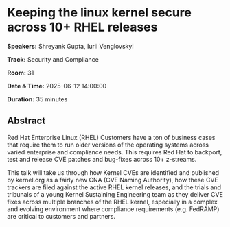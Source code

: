 # Keeping the linux kernel secure across 10+ RHEL releases

**Speakers:** Shreyank Gupta, Iurii Venglovskyi
                    
**Track:** Security and Compliance
                    
**Room:** 31
                    
**Date & Time:** 2025-06-12 14:00:00
                    
**Duration:** 35 minutes
                    
## Abstract
                    
Red Hat Enterprise Linux (RHEL) Customers have a ton of business cases that require them to run older versions of the operating systems across varied enterprise and compliance needs. This requires Red Hat to backport, test and release CVE patches and bug-fixes across 10+ z-streams. 

This talk will take us through how Kernel CVEs are identified and published by kernel.org as a fairly new CNA (CVE Naming Authority), how these CVE trackers are filed against the active RHEL kernel releases, and the trials and tribunals of a young Kernel Sustaining Engineering team as they deliver CVE fixes across multiple branches of the RHEL kernel, especially in a complex and evolving environment where compliance requirements (e.g. FedRAMP) are critical to customers and partners.
